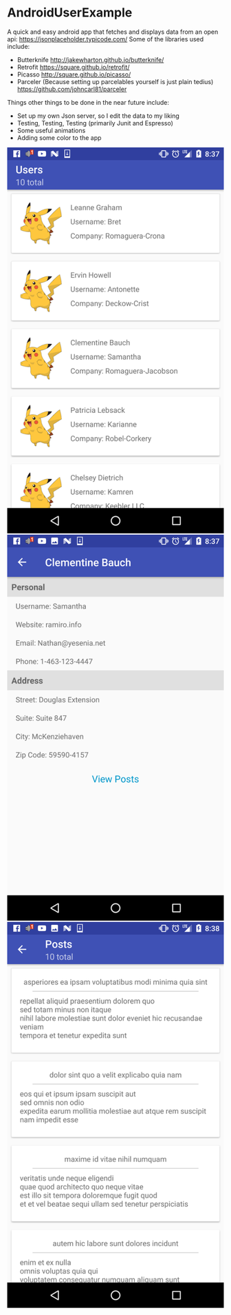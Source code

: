 # AndroidUserExample
A quick and easy android app that fetches and displays data from an open api: https://jsonplaceholder.typicode.com/ Some of the libraries used include:

+ Butterknife http://jakewharton.github.io/butterknife/
+ Retrofit https://square.github.io/retrofit/
+ Picasso http://square.github.io/picasso/
+ Parceler (Because setting up parcelables yourself is just plain tedius) https://github.com/johncarl81/parceler

Things other things to be done in the near future include:
+ Set up my own Json server, so I edit the data to my liking
+ Testing, Testing, Testing (primarily Junit and Espresso)
+ Some useful animations
+ Adding some color to the app

![Users](screenshots/user_list.png)
![User Details](screenshots/user_details.png)
![User Posts](screenshots/user_posts.png)
